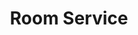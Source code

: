 ---
title: Room Service
year: 1949
opening_date: 1949-02-25
closing_date: 1949-03-04
layout: productions
image:
image_caption:
image_credit:
playbill:
category:
Theatre: Theatre Jacksonville
Venue: Little Theatre
cast:
  Bank Messenger: Harvard Eubanks, Jr.
  Dr. Glass: Elmo Lehman
  Faker Englund: Alfre Seitner
  Hilda Manney: Alice Masters
  Simon Jenkins: Don Heebner
  Christine Marlowe: Doris Leonard
  Harry Binion: George Durney
  Leo Davis: Jack Harrell
  Joseph Gribble: Jay Harder
  Paul E. Geisenhof: Paul E. Geisenhof
  Senator Blake: Peter W. Hutcheson
  Gregory Wagner: Raymond C. Winstead
  Timothy Hogarth: Roland Kennedy
  Sasha Smirnoff: Walter R. Churchill
  Gordon Miller: William Baxter
crew:
  Set Design: Duke LeBrun
  Stage Manager: Suzanne Kahr
  Assistant Stage Manager: June Stoy 
  Scene painting and construction: 
    - A.P. Simpson
    - Alice Ahern
    - David Salter
    - Ed Keisling
    - Karen O'Shaughnessy
    - Robert Naugle
    - Vonnie Patton
  Costume assistant:
    - Ann Frankenberg
    - Karen O'Shaughnessy
    - Polly Clendenning
  Make-up assistant:
    - Betty June Mizelle
    - Elmo Lehman
    - Louise Elkins
    - Shirley Cadle
  Lighting controls: Natalie Clarke
  Property Chairman: Laurel Barton
  Property Assistant:
    - Frances Dixon
    - Margaret Lafferty
    - Natalie Clarke
    - Neel Witschen
    - Retta Wilson
    - Vonnie Patton
  Curtain: Harvard Eubanks, Jr.
understudies:
orchestra:
external_links:
---